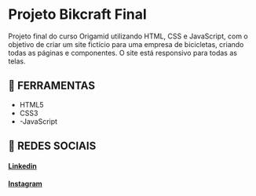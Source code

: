 # Projeto Bikcraft Final

Projeto final do curso Origamid utilizando HTML, CSS e JavaScript, com o objetivo de criar um site fictício para uma empresa de bicicletas, criando todas as páginas e componentes. O site está responsivo para todas as telas.

## 🔨 FERRAMENTAS
- HTML5
- CSS3
- -JavaScript

## 📱 REDES SOCIAIS
#### [Linkedin](https://www.linkedin.com/in/matheusfelipetp/)

#### [Instagram](https://www.instagram.com/matheusfelipetp/)
